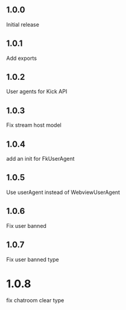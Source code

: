 ## 1.0.0

Initial release

## 1.0.1

Add exports

## 1.0.2

User agents for Kick API

## 1.0.3

Fix stream host model

## 1.0.4

add an init for FkUserAgent

## 1.0.5

Use userAgent instead of WebviewUserAgent

## 1.0.6

Fix user banned

## 1.0.7

Fix user banned type

# 1.0.8

fix chatroom clear type